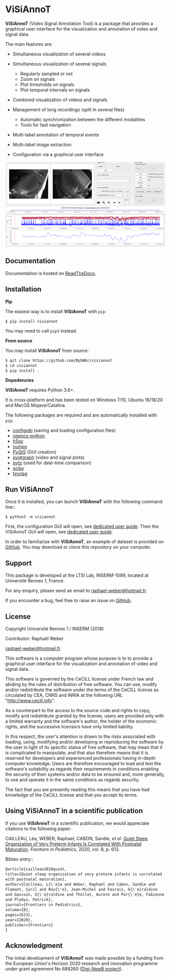 ViSiAnnoT
=========

**ViSiAnnoT** (Video Signal Annotation Tool) is a package that provides a graphical user interface for the visualization and annotation of video and signal data.

The main features are:

- Simultaneous visualization of several videos
- Simultaneous visualization of several signals

  - Regularly sampled or not
  - Zoom on signals
  - Plot thresholds on signals
  - Plot temporal intervals on signals
- Combined visualization of videos and signals
- Management of long recordings (split in several files)

  - Automatic synchronization between the different modalities
  - Tools for fast navigation
- Multi-label annotation of temporal events
- Multi-label image extraction
- Configuration via a graphical user interface

![](https://github.com/RphWbr/visiannot/raw/main/doc/source/images/layout_mode_2.png)


Documentation
-------------

Documentation is hosted on [ReadTheDocs](https://visiannot.readthedocs.io/en/latest/index.html).



Installation
------------

**Pip**

The easiest way is to install **ViSiAnnoT** with ``pip``:

    $ pip install visiannot

You may need to call ``pip3`` instead.


**From source**

You may install **ViSiAnnoT** from source:

    $ git clone https://github.com/RphWbr/visiannot
    $ cd visiannot
    $ pip install .


**Depedencies**

**ViSiAnnoT** requires Python 3.6+.

It is cross-platform and has been tested on Windows 7/10, Ubuntu 16/18/20 and MacOS Mojave/Catalina.

The following packages are required and are automatically installed with ``pip``: 

* [configobj](https://pypi.org/project/configobj/) (saving and loading configuration files)
* [opencv-python](https://opencv.org/)
* [h5py](https://pypi.org/project/h5py/)
* [numpy](https://numpy.org/)
* [PyQt5](https://pypi.org/project/PyQt5/) (GUI creation)
* [pyqtgraph](http://pyqtgraph.org/) (video and signal plots)
* [pytz](https://pypi.org/project/pytz/) (used for date-time comparison)
* [scipy](https://www.scipy.org/)
* [tinytag](https://pypi.org/project/tinytag/)


Run ViSiAnnoT
-------------

Once it is installed, you can launch **ViSiAnnoT** with the following command line::

    $ python3 -m visiannot

First, the configuration GUI will open, see [dedicated user guide](https://visiannot.readthedocs.io/en/latest/userguide-configuration.html#configuration-with-the-graphical-user-interface). Then the ViSiAnnoT GUI will open, see [dedicated user guide](https://visiannot.readthedocs.io/en/latest/userguide-visiannot.html).

In order to familiarize with **ViSiAnnoT**, an example of dataset is provided on [GitHub](https://github.com/RphWbr/visiannot-example). You may download or clone this repository on your computer.


Support
-------

This package is developed at the LTSI Lab, INSERM-1099, located at Université Rennes 1, France.

For any enquiry, please send an email to raphael-weber@hotmail.fr.

If you encounter a bug, feel free to raise an issue on [GitHub](https://github.com/RphWbr/visiannot/issues).


License
-------
Copyright Université Rennes 1 / INSERM (2018)

Contributor: Raphaël Weber

raphael-weber@hotmail.fr

This software is a computer program whose purpose is to to provide a graphical user interface for the visualization and annotation of video and signal data.

This software is governed by the CeCILL license under French law and abiding by the rules of distribution of free software. You can  use, modify and/or redistribute the software under the terms of the CeCILL license as circulated by CEA, CNRS and INRIA at the following URL "http://www.cecill.info". 

As a counterpart to the access to the source code and rights to copy, modify and redistribute granted by the license, users are provided only with a limited warranty  and the software's author, the holder of the economic rights, and the successive licensors have only limited liability. 

In this respect, the user's attention is drawn to the risks associated with loading, using, modifying and/or developing or reproducing the software by the user in light of its specific status of free software, that may mean that it is complicated to manipulate, and that also therefore means that it is reserved for developers and  experienced professionals having in-depth computer knowledge. Users are therefore encouraged to load and test the software's suitability as regards their requirements in conditions enabling the security of their systems and/or data to be ensured and, more generally, to use and operate it in the same conditions as regards security.

The fact that you are presently reading this means that you have had knowledge of the CeCILL license and that you accept its terms.


Using ViSiAnnoT in a scientific publication
-------------------------------------------
If you use **ViSiAnnoT** in a scientific publication, we would appreciate citations to the following paper:

CAILLEAU, Léa, WEBER, Raphael, CABON, Sandie, *et al*. [Quiet Sleep Organization of Very Preterm Infants Is Correlated With Postnatal Maturation](https://www.frontiersin.org/articles/10.3389/fped.2020.559658/full). *Frontiers in Pediatrics*, 2020, vol. 8, p. 613.


Bibtex entry::

    @article{cailleau2020quiet,
    title={Quiet sleep organization of very preterm infants is correlated with postnatal maturation},
    author={Cailleau, L{\'e}a and Weber, Raphael and Cabon, Sandie and Flamant, Cyril and Rou{\'e}, Jean-Michel and Favrais, G{\'e}raldine and Gascoin, G{\'e}raldine and Thollot, Aurore and Por{\'e}e, Fabienne and Pladys, Patrick},
    journal={Frontiers in Pediatrics},
    volume={8},
    pages={613},
    year={2020},
    publisher={Frontiers}
    }


Acknowledgment
--------------
The initial development of **ViSiAnnoT** was made possible by a funding from the European Union's Horizon 2020 research and innovation programme under grant agreement No 689260 ([Digi-NewB project](http://www.digi-newb.eu/)).

